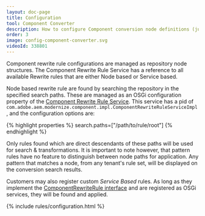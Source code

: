 ```yaml
---
layout: doc-page
title: Configuration
tool: Component Converter
description: How to configure Component conversion node definitions (just like Policies & Dialogs!).
order: 3
image: config-component-converter.svg
videoId: 338801
---
```


Component rewrite rule configurations are managed as repository node structures. The Component Rewrite Rule Service has a reference to all available Rewrite rules that are either Node based or Service based.

Node based rewrite rule are found by searching the repository in the specified search paths. These are managed as an OSGi configuration property of the <a href="{{ site.baseurl }}/apidocs/com/adobe/aem/modernize/component/ComponentRewriteRuleService.html">Component Rewrite Rule Service</a>. This service has a pid of `com.adobe.aem.modernize.component.impl.ComponentRewriteRuleServiceImpl`, and the configuration options are:

{% highlight properties %}
search.paths=["/path/to/rule/root"]
{% endhighlight %}

Only rules found which are direct descendants of these paths will be used for search & transformations.  It is important to note however, that pattern rules have no feature to distinguish between node paths for application. Any pattern that matches a node, from any tenant's rule set, will be displayed on the conversion search results.


Customers may also register custom _Service Based_ rules. As long as they implement the <a href="{{ site.baseurl }}/apidocs/com/adobe/aem/modernize/component/ComponentRewriteRule.html">ComponentRewriteRule interface</a> and are registered as OSGi services, they will be found and applied.

{% include rules/configuration.html %}

